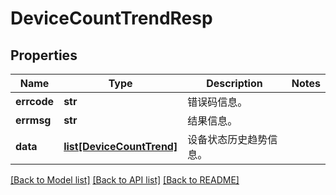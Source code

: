 # DeviceCountTrendResp

## Properties
Name | Type | Description | Notes
------------ | ------------- | ------------- | -------------
**errcode** | **str** | 错误码信息。 | 
**errmsg** | **str** | 结果信息。 | 
**data** | [**list[DeviceCountTrend]**](DeviceCountTrend.md) | 设备状态历史趋势信息。 | 

[[Back to Model list]](../README.md#documentation-for-models) [[Back to API list]](../README.md#documentation-for-api-endpoints) [[Back to README]](../README.md)


